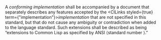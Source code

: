  



A *conforming implementation* shall be accompanied by a document that separately describes any features accepted by the <ClLinks styled={true} term={"implementation"}><i>implementation</i></ClLinks> that are not specified in this standard, but that do not cause any ambiguity or contradiction when added to the language standard. Such extensions shall be described as being “extensions to Common Lisp as specified by ANSI ⟨standard number ⟩.” 



